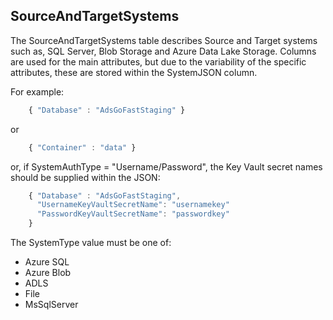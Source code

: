 ## SourceAndTargetSystems
The SourceAndTargetSystems table describes Source and Target systems such as, SQL Server, Blob Storage and Azure Data Lake Storage. Columns are used for the main attributes, but due to the variability of the specific attributes, these are stored within the SystemJSON column.

For example:
``` js
    { "Database" : "AdsGoFastStaging" }
```
or 
``` js
    { "Container" : "data" }
```
or, if SystemAuthType = "Username/Password", the Key Vault secret names should be supplied within the JSON:
``` js
	{ "Database" : "AdsGoFastStaging",
	  "UsernameKeyVaultSecretName": "usernamekey"
	  "PasswordKeyVaultSecretName": "passwordkey"
    }
```

The SystemType value must be one of:
* Azure SQL
* Azure Blob
* ADLS
* File
* MsSqlServer
